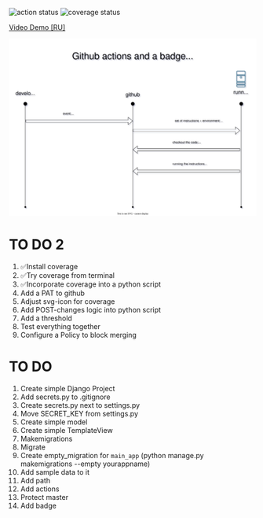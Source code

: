 
![action status](https://github.com/Ke1neRz/github_actions_django/actions/workflows/github-actions-demo.yml/badge.svg)
![coverage status](https://gist.github.com/dvk-net/71796e1b5facbb81ddcc17b6bbc66fb9/raw/coverage.svg)

[Video Demo [RU]](https://youtu.be/0vYJbLEa_fs)

![diagram](github_actions.svg)

# TO DO 2

1. ✅Install coverage
2. ✅Try coverage from terminal
3. ✅Incorporate coverage into a python script
4. Add a PAT to github
5. Adjust svg-icon for coverage
1. Add POST-changes logic into python script 
6. Add a threshold
1. Test everything together
1. Configure a Policy to block merging

# TO DO

1. Create simple Django Project
1. Add secrets.py to .gitignore
1. Create secrets.py next to settings.py
1. Move SECRET_KEY from settings.py
1. Create simple model
1. Create simple TemplateView
1. Makemigrations
1. Migrate
1. Create empty_migration for `main_app` (python manage.py makemigrations --empty yourappname)
1. Add sample data to it
1. Add path
1. Add actions
1. Protect master
1. Add badge
